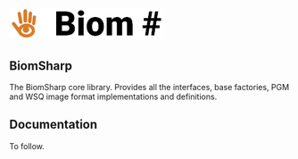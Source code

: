 ![Logo](https://github.com/BiomSharp/BiomSharp/blob/master/.branding/logo/github_logo.png)
######

## BiomSharp

The BiomSharp core library. Provides all the interfaces, base factories, PGM and WSQ image format implementations and definitions.

## Documentation

To follow.